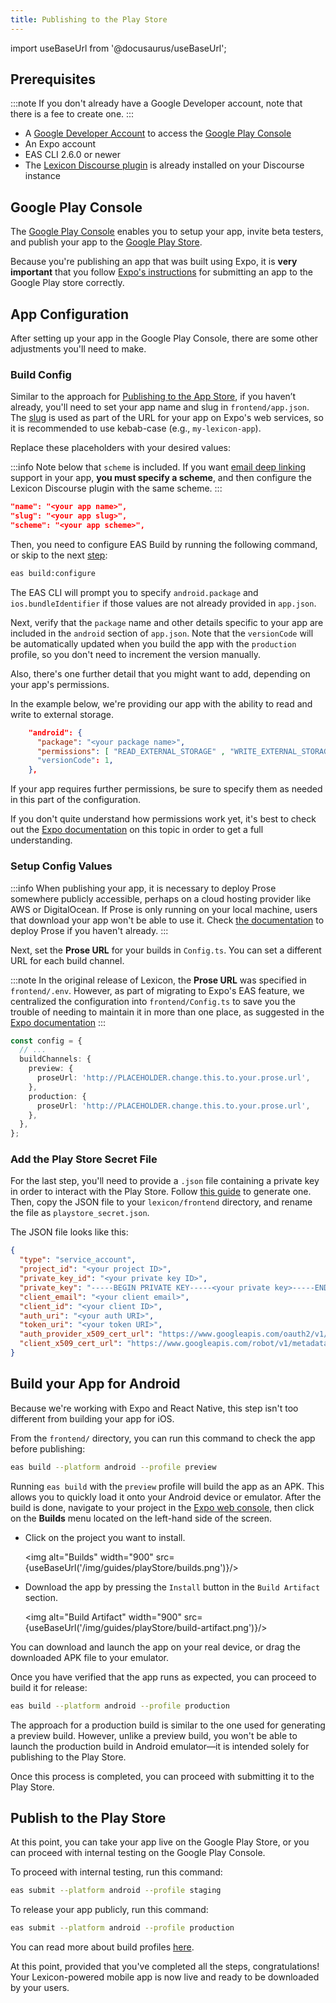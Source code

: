```yaml
---
title: Publishing to the Play Store
---
```


import useBaseUrl from '@docusaurus/useBaseUrl';

## Prerequisites

:::note
If you don't already have a Google Developer account, note that there is a fee to create one.
:::

- A [Google Developer Account](https://play.google.com/console/signup) to access the [Google Play Console](https://play.google.com/console)
- An Expo account
- EAS CLI 2.6.0 or newer
- The [Lexicon Discourse plugin](./discourse-plugin.md) is already installed on your Discourse instance

## Google Play Console

The [Google Play Console](https://play.google.com/console) enables you to setup your app, invite beta testers, and publish your app to the [Google Play Store](https://play.google.com/store).

Because you're publishing an app that was built using Expo, it is **very important** that you follow [Expo's instructions](https://github.com/expo/fyi/blob/master/first-android-submission.md) for submitting an app to the Google Play store correctly.

## App Configuration

After setting up your app in the Google Play Console, there are some other adjustments you'll need to make.

### Build Config

Similar to the approach for [Publishing to the App Store](app-store), if you haven’t already, you'll need to set your app name and slug in `frontend/app.json`. The [slug](https://docs.expo.dev/workflow/glossary-of-terms/#slug) is used as part of the URL for your app on Expo's web services, so it is recommended to use kebab-case (e.g., `my-lexicon-app`).

Replace these placeholders with your desired values:

:::info
Note below that `scheme` is included. If you want [email deep linking](./email-deep-linking/intro.md) support in your app, **you must specify a scheme**, and then configure the Lexicon Discourse plugin with the same scheme.
:::

```json
"name": "<your app name>",
"slug": "<your app slug>",
"scheme": "<your app scheme>",
```

Then, you need to configure EAS Build by running the following command, or skip to the next [step](play-store#setup-config-values):

```bash
eas build:configure
```

The EAS CLI will prompt you to specify `android.package` and `ios.bundleIdentifier` if those values are not already provided in `app.json`.

Next, verify that the `package` name and other details specific to your app are included in the `android` section of `app.json`. Note that the `versionCode` will be automatically updated when you build the app with the `production` profile, so you don't need to increment the version manually.

Also, there's one further detail that you might want to add, depending on your app's permissions.

In the example below, we're providing our app with the ability to read and write to external storage.

```json
    "android": {
      "package": "<your package name>",
      "permissions": [ "READ_EXTERNAL_STORAGE" , "WRITE_EXTERNAL_STORAGE"  ]
      "versionCode": 1,
    },
```

If your app requires further permissions, be sure to specify them as needed in this part of the configuration.

If you don't quite understand how permissions work yet, it's best to check out the [Expo documentation](https://docs.expo.io/versions/latest/sdk/permissions) on this topic in order to get a full understanding.

### Setup Config Values

:::info
When publishing your app, it is necessary to deploy Prose somewhere publicly accessible, perhaps on a cloud hosting provider like AWS or DigitalOcean. If Prose is only running on your local machine, users that download your app won't be able to use it.
Check [the documentation](deployment) to deploy Prose if you haven't already.
:::

Next, set the **Prose URL** for your builds in `Config.ts`. You can set a different URL for each build channel.

:::note
In the original release of Lexicon, the **Prose URL** was specified in `frontend/.env`. However, as part of migrating to Expo's EAS feature, we centralized the configuration into `frontend/Config.ts` to save you the trouble of needing to maintain it in more than one place, as suggested in the [Expo documentation](https://docs.expo.dev/build-reference/variables/#can-i-share-environment-variables-defined-in-easjson-with-expo-start-and-eas-update)
:::

```ts
const config = {
  // ...
  buildChannels: {
    preview: {
      proseUrl: 'http://PLACEHOLDER.change.this.to.your.prose.url',
    },
    production: {
      proseUrl: 'http://PLACEHOLDER.change.this.to.your.prose.url',
    },
  },
};
```

### Add the Play Store Secret File

For the last step, you'll need to provide a `.json` file containing a private key in order to interact with the Play Store. Follow [this guide](https://github.com/expo/fyi/blob/main/creating-google-service-account.md) to generate one. Then, copy the JSON file to your `lexicon/frontend` directory, and rename the file as `playstore_secret.json`.

The JSON file looks like this:

```json
{
  "type": "service_account",
  "project_id": "<your project ID>",
  "private_key_id": "<your private key ID>",
  "private_key": "-----BEGIN PRIVATE KEY-----<your private key>-----END PRIVATE KEY-----\n",
  "client_email": "<your client email>",
  "client_id": "<your client ID>",
  "auth_uri": "<your auth URI>",
  "token_uri": "<your token URI>",
  "auth_provider_x509_cert_url": "https://www.googleapis.com/oauth2/v1/certs",
  "client_x509_cert_url": "https://www.googleapis.com/robot/v1/metadata/x509/lexicon%40api.iam.gserviceaccount.com"
}
```

## Build your App for Android

Because we're working with Expo and React Native, this step isn't too different from building your app for iOS.

From the `frontend/` directory, you can run this command to check the app before publishing:

```bash
eas build --platform android --profile preview
```

Running `eas build` with the `preview` profile will build the app as an APK. This allows you to quickly load it onto your Android device or emulator. After the build is done, navigate to your project in the [Expo web console](https://expo.dev), then click on the **Builds** menu located on the left-hand side of the screen.

- Click on the project you want to install.

  <img alt="Builds" width="900" src={useBaseUrl('/img/guides/playStore/builds.png')}/>

- Download the app by pressing the `Install` button in the `Build Artifact` section.

  <img alt="Build Artifact" width="900" src={useBaseUrl('/img/guides/playStore/build-artifact.png')}/>

You can download and launch the app on your real device, or drag the downloaded APK file to your emulator.

Once you have verified that the app runs as expected, you can proceed to build it for release:

```bash
eas build --platform android --profile production
```

The approach for a production build is similar to the one used for generating a preview build. However, unlike a preview build, you won't be able to launch the production build in Android emulator—it is intended solely for publishing to the Play Store.

Once this process is completed, you can proceed with submitting it to the Play Store.

## Publish to the Play Store

At this point, you can take your app live on the Google Play Store, or you can proceed with internal testing on the Google Play Console.

To proceed with internal testing, run this command:

```bash
eas submit --platform android --profile staging
```

To release your app publicly, run this command:

```bash
eas submit --platform android --profile production
```

You can read more about build profiles [here](tutorial/publishing).

At this point, provided that you've completed all the steps, congratulations! Your Lexicon-powered mobile app is now live and ready to be downloaded by your users.
